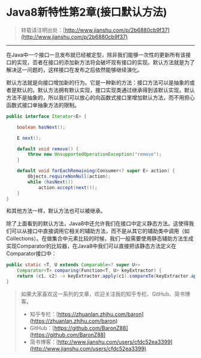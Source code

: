 # Java8新特性第2章(接口默认方法)
> 转载请注明出处：[http://www.jianshu.com/p/2b6880cb9f37](http://www.jianshu.com/p/2b6880cb9f37)

***

在Java中一个接口一旦发布就已经被定型，除非我们能够一次性的更新所有该接口的实现，否者在接口的添加新方法将会破坏现有接口的实现。默认方法就是为了解决这一问题的，这样接口在发布之后依然能够继续演化。

默认方法就是向接口增加新的行为。它是一种新的方法：接口方法可以是抽象的或者是默认的。默认方法拥有默认实现，接口实现类通过继承得到该默认实现。默认方法不是抽象的，所以我们可以放心的向函数式接口里增加默认方法，而不用担心函数式接口单抽象方法的限制。

```java
public interface Iterator<E> {

    boolean hasNext();

    E next();

    default void remove() {
        throw new UnsupportedOperationException("remove");
    }

    default void forEachRemaining(Consumer<? super E> action) {
        Objects.requireNonNull(action);
        while (hasNext())
            action.accept(next());
    }
}
```

和其他方法一样，默认方法也可以被继承。

除了上面看到的默认方法，Java8中还允许我们在接口中定义静态方法。这使得我们可以从接口中直接调用它相关的辅助方法，而不是从其它的辅助类中调用（如Collections）。在做集合中元素比较的时候，我们一般需要使用静态辅助方法生成实现Comparator的比较器，在Java8中我们可以直接把该静态方法定义在Comparator接口中：

```java
public static <T, U extends Comparable<? super U>>
    Comparator<T> comparing(Function<T, U> keyExtractor) {
    return (c1, c2) -> keyExtractor.apply(c1).compareTo(keyExtractor.apply(c2));
}
```

> 如果大家喜欢这一系列的文章，欢迎关注我的知乎专栏、GitHub、简书博客。
>   
> * 知乎专栏：[https://zhuanlan.zhihu.com/baron](https://zhuanlan.zhihu.com/baron)  
> * GitHub：[https://github.com/BaronZ88](https://github.com/BaronZ88)  
> * 简书博客：[http://www.jianshu.com/users/cfdc52ea3399](http://www.jianshu.com/users/cfdc52ea3399) 


